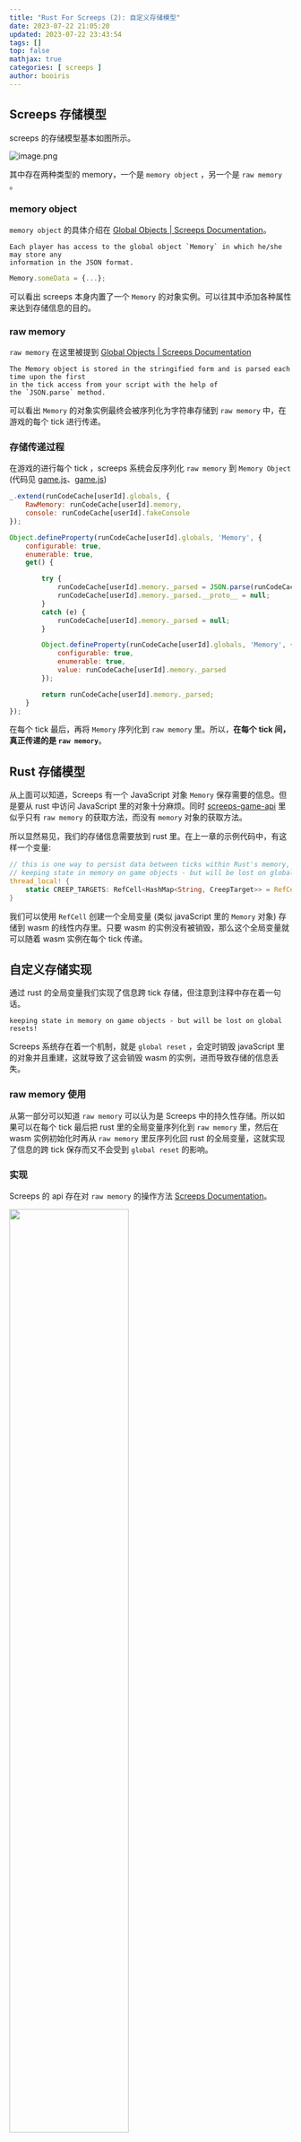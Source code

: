 ```yaml
---
title: "Rust For Screeps (2): 自定义存储模型"
date: 2023-07-22 21:05:20 
updated: 2023-07-22 23:43:54
tags: [] 
top: false
mathjax: true
categories: [ screeps ]
author: booiris
---
```


## Screeps 存储模型

screeps 的存储模型基本如图所示。

![image.png](https://cdn.jsdelivr.net/gh/booiris-cdn/img//20230722224904.png)

其中存在两种类型的 memory，一个是 `memory object` ，另一个是 `raw memory` 。

### memory object

`memory object` 的具体介绍在 [Global Objects | Screeps Documentation](https://docs.screeps.com/global-objects.html#Memory-object)。

	Each player has access to the global object `Memory` in which he/she may store any 
	information in the JSON format. 

```javascript
Memory.someData = {...};
```

可以看出 screeps 本身内置了一个 `Memory` 的对象实例。可以往其中添加各种属性来达到存储信息的目的。

### raw memory

`raw memory` 在这里被提到 [Global Objects | Screeps Documentation](https://docs.screeps.com/global-objects.html#Serialization)

	The Memory object is stored in the stringified form and is parsed each time upon the first 
	in the tick access from your script with the help of the `JSON.parse` method.

可以看出 `Memory` 的对象实例最终会被序列化为字符串存储到 `raw memory` 中，在游戏的每个 tick 进行传递。

### 存储传递过程

在游戏的进行每个 tick ，screeps 系统会反序列化 `raw memory` 到 `Memory Object` (代码见 [game.js](https://github.com/screeps/engine/blob/c6c4fc9e656f160e0e0174b0dd9a817d2dd18976/src/game/game.js#L470)、[game.js](https://github.com/screeps/engine/blob/c6c4fc9e656f160e0e0174b0dd9a817d2dd18976/src/game/game.js#L478C13-L478C76))

```javascript
_.extend(runCodeCache[userId].globals, {
	RawMemory: runCodeCache[userId].memory,
	console: runCodeCache[userId].fakeConsole
});
```

```javascript
Object.defineProperty(runCodeCache[userId].globals, 'Memory', {
	configurable: true,
	enumerable: true,
	get() {

		try {
			runCodeCache[userId].memory._parsed = JSON.parse(runCodeCache[userId].memory.get() || "{}");
			runCodeCache[userId].memory._parsed.__proto__ = null;
		}
		catch (e) {
			runCodeCache[userId].memory._parsed = null;
		}

		Object.defineProperty(runCodeCache[userId].globals, 'Memory', {
			configurable: true,
			enumerable: true,
			value: runCodeCache[userId].memory._parsed
		});

		return runCodeCache[userId].memory._parsed;
	}
});
```

在每个 tick 最后，再将 `Memory` 序列化到 `raw memory` 里。所以，**在每个 tick 间，真正传递的是 `raw memory`**。

## Rust 存储模型

从上面可以知道，Screeps 有一个 JavaScript 对象 `Memory` 保存需要的信息。但是要从 rust 中访问 JavaScript 里的对象十分麻烦。同时 [screeps-game-api](https://github.com/rustyscreeps/screeps-game-api/) 里似乎只有 `raw memory` 的获取方法，而没有 `memory` 对象的获取方法。

所以显然易见，我们的存储信息需要放到 rust 里。在上一章的示例代码中，有这样一个变量:

```rust
// this is one way to persist data between ticks within Rust's memory, as opposed to
// keeping state in memory on game objects - but will be lost on global resets!
thread_local! {
    static CREEP_TARGETS: RefCell<HashMap<String, CreepTarget>> = RefCell::new(HashMap::new());
}
```

我们可以使用 `RefCell` 创建一个全局变量 (类似 javaScript 里的 `Memory` 对象) 存储到 wasm 的线性内存里。只要 wasm 的实例没有被销毁，那么这个全局变量就可以随着 wasm 实例在每个 tick 传递。

## 自定义存储实现

通过 rust 的全局变量我们实现了信息跨 tick 存储，但注意到注释中存在着一句话。

	keeping state in memory on game objects - but will be lost on global resets!

Screeps 系统存在着一个机制，就是 `global reset` ，会定时销毁 javaScript 里的对象并且重建，这就导致了这会销毁 wasm 的实例，进而导致存储的信息丢失。

### raw memory 使用

从第一部分可以知道 `raw memory` 可以认为是 Screeps 中的持久性存储。所以如果可以在每个 tick 最后把 rust 里的全局变量序列化到 `raw memory` 里，然后在 wasm 实例初始化时再从 `raw memory` 里反序列化回 rust 的全局变量，这就实现了信息的跨 tick 保存而又不会受到 `global reset` 的影响。

### 实现

Screeps 的 api 存在对 `raw memory` 的操作方法 [Screeps Documentation](https://docs.screeps.com/api/#RawMemory)。

<img src="https://cdn.jsdelivr.net/gh/booiris-cdn/img//20230722234254.png" width=65% >

储存全局变量参考代码